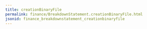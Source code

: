 ```yaml
---
title: creationBinaryFile
permalink: finance/BreakdownStatement.creationBinaryFile.html
jsonid: finance_breakdownstatement_creationbinaryfile
---
```

